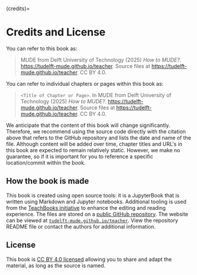 (credits)=
# Credits and License

You can refer to this book as:

> MUDE from Delft University of Technology (2025) _How to MUDE?_. https://tudelft-mude.github.io/teacher. Source files at https://tudelft-mude.github.io/teacher. CC BY 4.0.

You can refer to individual chapters or pages within this book as:

> `<Title of Chapter or Page>`. In MUDE from Delft University of Technology (2025) _How to MUDE?_. https://tudelft-mude.github.io/teacher. Source files at https://tudelft-mude.github.io/teacher. CC BY 4.0.

We anticipate that the content of this book will change significantly. Therefore, we recommend using the source code directly with the citation above that refers to the GitHub repository and lists the date and name of the file. Although content will be added over time, chapter titles and URL's in this book are expected to remain relatively static. However, we make no guarantee, so if it is important for you to reference a specific location/commit within the book.

## How the book is made

This book is created using open source tools: it is a JupyterBook that is written using Markdown and Jupyter notebooks. Additional tooling is used from the [TeachBooks initiative](https://teachbooks.io/) to enhance the editing and reading experience. The files are stored on a [public GitHub repository](https://tudelft-mude.github.io/teacher). The website can be viewed at [`tudelft-mude.github.io/teacher`](https://tudelft-mude.github.io/teacher). View the repository README file or contact the authors for additional information.

## License
This book is [CC BY 4.0 licensed](https://creativecommons.org/licenses/by/4.0/) allowing you to share and adapt the material, as long as the source is named.
